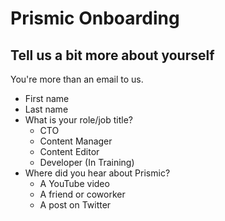 # Prismic Onboarding

## Tell us a bit more about yourself

You're more than an email to us.

- First name
- Last name
- What is your role/job title?
  - CTO
  - Content Manager
  - Content Editor
  - Developer (In Training)
- Where did you hear about Prismic?
  - A YouTube video
  - A friend or coworker
  - A post on Twitter
